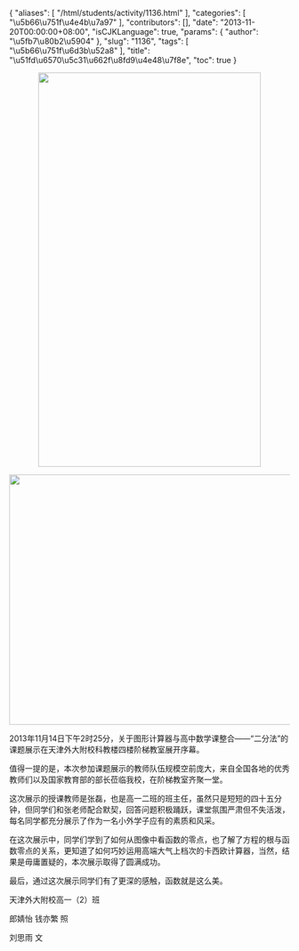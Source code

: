 {
    "aliases": [
        "/html/students/activity/1136.html"
    ],
    "categories": [
        "\u5b66\u751f\u4e4b\u7a97"
    ],
    "contributors": [],
    "date": "2013-11-20T00:00:00+08:00",
    "isCJKLanguage": true,
    "params": {
        "author": "\u5fb7\u80b2\u5904"
    },
    "slug": "1136",
    "tags": [
        "\u5b66\u751f\u6d3b\u52a8"
    ],
    "title": "\u51fd\u6570\u5c31\u662f\u8fd9\u4e48\u7f8e",
    "toc": true
}


<img
    src="https://cdn.tfls.online/mirror/full/47aa5321f6f9da1574958c565214c5dd03aa5b48.jpg"
    style="display:block;margin-left:auto;margin-right:auto;"
    decoding="async"
    fetchpriority="auto"
    loading="lazy"
    height="709"
    width="400"
/>





<img
    src="https://cdn.tfls.online/mirror/full/80f1eb01a4d7835930b48ecd10cccb00f33ef6fc.jpg"
    style="display:block;margin-left:auto;margin-right:auto;"
    decoding="async"
    fetchpriority="auto"
    loading="lazy"
    height="450"
    width="600"
/>




  





2013年11月14日下午2时25分，关于图形计算器与高中数学课整合——“二分法”的课题展示在天津外大附校科教楼四楼阶梯教室展开序幕。




值得一提的是，本次参加课题展示的教师队伍规模空前庞大，来自全国各地的优秀教师们以及国家教育部的部长莅临我校，在阶梯教室齐聚一堂。




这次展示的授课教师是张磊，也是高一二班的班主任，虽然只是短短的四十五分钟，但同学们和张老师配合默契，回答问题积极踊跃，课堂氛围严肃但不失活泼，每名同学都充分展示了作为一名小外学子应有的素质和风采。




在这次展示中，同学们学到了如何从图像中看函数的零点，也了解了方程的根与函数零点的关系，更知道了如何巧妙运用高端大气上档次的卡西欧计算器，当然，结果是毋庸置疑的，本次展示取得了圆满成功。




最后，通过这次展示同学们有了更深的感触，函数就是这么美。




天津外大附校高一（2）班




郎婧怡 钱亦繁 照




刘思雨 文




  



